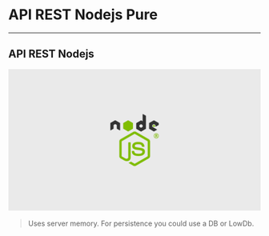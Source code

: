# API REST Nodejs Pure

---

## API REST Nodejs

![Title image](./img/Title-image.png "Title image")

> Uses server memory. For persistence you could use a DB or LowDb.
